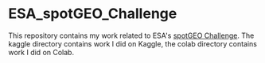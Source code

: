 # ESA_spotGEO_Challenge
This repository contains my work related to ESA's [spotGEO Challenge](https://kelvins.esa.int/spot-the-geo-satellites/).
The kaggle directory contains work I did on Kaggle, the colab directory contains work I did on Colab.
